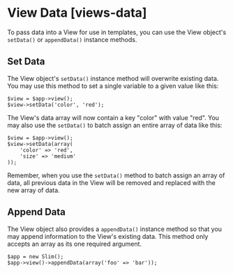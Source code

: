 # View Data [views-data] #

To pass data into a View for use in templates, you can use the View object's `setData()` or `appendData()` instance methods.

## Set Data ##

The View object's `setData()` instance method will overwrite existing data. You may use this method to set a single variable to a given value like this:

    $view = $app->view();
    $view->setData('color', 'red');

The View's data array will now contain a key "color" with value "red". You may also use the `setData()` to batch assign an entire array of data like this:

    $view = $app->view();
    $view->setData(array(
        'color' => 'red',
        'size' => 'medium'
    ));

Remember, when you use the `setData()` method to batch assign an array of data, all previous data in the View will be removed and replaced with the new array of data.

## Append Data ##

The View object also provides a `appendData()` instance method so that you may append information to the View's existing data. This method only accepts an array as its one required argument.

    $app = new Slim();
    $app->view()->appendData(array('foo' => 'bar'));